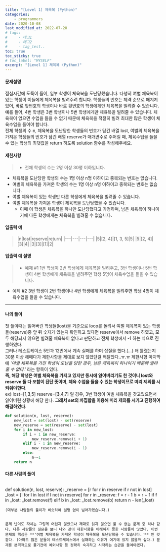 ```yaml
---
title: "[Level 1] 체육복 (Python)"
categories: 
    - programmers
date: 2020-10-08
last_modified_at: 2022-07-28
# tags:
#     - 태그1
#     - 태그2
#     - tag_test..
toc: true
toc_sticky: true
# toc_label: "MYSELF"
excerpt: "[Level 1] 체육복 (Python)"
---
```

#### **문제설명**
점심시간에 도둑이 들어, 일부 학생이 체육복을 도난당했습니다. 다행히 여벌 체육복이 있는 학생이 이들에게 체육복을 빌려주려 합니다. 학생들의 번호는 체격 순으로 매겨져 있어, 바로 앞번호의 학생이나 바로 뒷번호의 학생에게만 체육복을 빌려줄 수 있습니다. <br/>예를 들어, 4번 학생은 3번 학생이나 5번 학생에게만 체육복을 빌려줄 수 있습니다. 체육복이 없으면 수업을 들을 수 없기 때문에 체육복을 적절히 빌려 최대한 많은 학생이 체육수업을 들어야 합니다.<br/>
전체 학생의 수 n, 체육복을 도난당한 학생들의 번호가 담긴 배열 lost, 여벌의 체육복을 가져온 학생들의 번호가 담긴 배열 reserve가 매개변수로 주어질 때, 체육수업을 들을 수 있는 학생의 최댓값을 return 하도록 solution 함수를 작성해주세요.

#### **제한사항**
> - 전체 학생의 수는 2명 이상 30명 이하입니다.
- 체육복을 도난당한 학생의 수는 1명 이상 n명 이하이고 중복되는 번호는 없습니다.
- 여벌의 체육복을 가져온 학생의 수는 1명 이상 n명 이하이고 중복되는 번호는 없습니다.
- 여벌 체육복이 있는 학생만 다른 학생에게 체육복을 빌려줄 수 있습니다.
- 여벌 체육복을 가져온 학생이 체육복을 도난당했을 수 있습니다. 
  - 이때 이 학생은 체육복을 하나만 도난당했다고 가정하며, 남은 체육복이 하나이기에 다른 학생에게는 체육복을 빌려줄 수 없습니다.

#### **입출력 예**
> |n|lost|reserve|return|
|---|---|---|---|
|5|[2, 4]|[1, 3, 5]|5|
|5|[2, 4]|[3]|4|
|3|[3]|[1]|2|

#### **입출력 예 설명**
> - 예제 #1
1번 학생이 2번 학생에게 체육복을 빌려주고, 3번 학생이나 5번 학생이 4번 학생에게 체육복을 빌려주면 학생 5명이 체육수업을 들을 수 있습니다.
- 예제 #2
3번 학생이 2번 학생이나 4번 학생에게 체육복을 빌려주면 학생 4명이 체육수업을 들을 수 있습니다.

---

#### **나의 풀이**
첫 풀이때는 잃어버린 학생들(lost)을 기준으로 loop를 돌려서 여벌 체육복이 있는 학생들(reserve)중 앞 뒤 숫자가 있는지 확인하고 있다면 reserve에서 remove 하였고, 모두 해당되지 않으면 빌려줄 체육복이 없다고 판단하고 전체 학생에서 -1 하는 식으로 진행하였다. <br/>그러나 테스트케이스 5번과 12번에서 계속 실패를 하며 삽질을 했다.(...) 왜 틀렸는지 30분 이상 헤매다가 제한사항을 제대로 보지 않았단걸 깨달았다..ㅠ.ㅠ 제한사항 마지막에 _'여벌 체육복을 가진 학생이 도난을 당한 경우, 남은 체육복이 하나이기 때문에 빌려줄 수 없다.'_ 라는 항목이 있다. <br/>**즉, 해당 학생은 여벌 체육복을 가지고 있지만 동시에 잃어버리기도 한 것이니 lost와 reserve 둘 다 포함이 된단 뜻이며, 체육 수업을 들을 수 있는 학생이므로 미리 제외를 시켜줘야한다.** <br/>ex) lost=[1,**3**,5] reserve=[**3**,4,7] 일 경우, 3번 학생이 여벌 체육복을 갖고있으면서 잃어버린 상황에 해당 한다. **그래서 set의 차집합을 이용해 미리 제외를 시키고 진행하여 해결하였다.**

```python
def solution(n, lost, reserve):
    new_lost = set(lost) - set(reserve)
    new_reserve = set(reserve) - set(lost)
    for i in new_lost:
        if i + 1 in new_reserve:
            new_reserve.remove(i + 1)
        elif i - 1 in new_reserve:
            new_reserve.remove(i - 1)
        else:
            n-=1
    return n
```

#### **다른 사람의 풀이**
>```python
def solution(n, lost, reserve):
    _reserve = [r for r in reserve if r not in lost]
    _lost = [l for l in lost if l not in reserve]
    for r in _reserve:
        f = r - 1
        b = r + 1
        if f in _lost:
            _lost.remove(f)
        elif b in _lost:
            _lost.remove(b)
    return n - len(_lost)
```
(대부분 사람들의 풀이가 비슷하여 설명 없이 넘어가겠습니다.)


문제 난이도 자체는 그렇게 어렵지 않았으나 제대로 읽지 않으면 풀 수 없는 문제 중 하나 같다. 다른 사람들의 질문을 보니 나와 같이 제한사항을 이해하지 못한 사람들이 많았다. 이번 문제의 핵심은 **'여벌 체육복을 가져온 학생이 체육복을 도난당했을 수 있습니다.'** 인 것 같다. (아마도 많은 분들이 테스트케이스에서 실패하는 이유가 여기에 있지 않을까 싶다.) 문제를 본격적으로 풀기전에 예외사항 등 정확히 숙지하고 시작하는 습관을 들여야겠다.